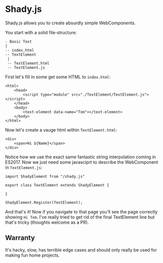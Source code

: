 # Shady.js

Shady.js allows you to create absurdly simple WebComponents.

You start with a solid file-structure:

```
- Basic Text
|
-- index.html
-- TextElement
 |
 -- TextElement.html
 -- TextElement.js
```

First let's fill in some get some HTML to `index.html`:

```
<html>
    <head>
        <script type="module" src="./TextElement/TextElement.js"></script>
    </head>
    <body>
        <text-element data-name="Tom"></text-element>
    </body>
</html>
```

Now let's create a vauge html within `TextElement.html`:

```
<div>
    <span>Hi ${Name}</span>
</div>
```

Notice how we use the exact same fantastic string interpolation coming in ES2017. Now we just need some javasciprt to describe the WebComponent in `TextElement.js`:

```
import ShadyElement from "/shady.js"

export class TextElement extends ShadyElement {
    
}

ShadyElement.Register(TextElement);

```

And that's it! Now if you navigate to that page you'll see the page correctly showing `Hi Tom`. I've really tried to get rid of the final TextElement line but that's tricky (thoughts welcome as a PR).


## Warranty

It's hacky, slow, has terrible edge cases and should only really be used for making fun home projects.